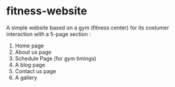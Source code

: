 # fitness-website
A simple website based on a gym (fitness center) for its costumer interaction with a 5-page section :
1. Home page
2. About us page
3. Schedule Page (for gym timings)
4. A blog page
5. Contact us page
6. A gallery
